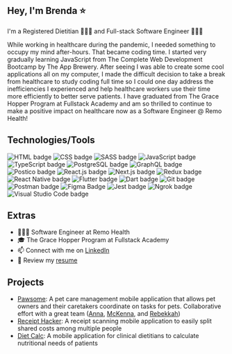 ## Hey, I'm Brenda ⭐
<p>I'm a Registered Dietitian 👩🏻‍⚕️ and Full-stack Software Engineer 👩🏻‍💻 </p>
While working in healthcare during the pandemic, I needed something to occupy my mind after-hours. That became coding time. I started very gradually learning JavaScript from The Complete Web Development Bootcamp by The App Brewery. After seeing I was able to create some cool applications all on my computer, I made the difficult decision to take a break from healthcare to study coding full time so I could one day address the inefficiencies I experienced and help healthcare workers use their time more efficiently to better serve patients. I have graduated from The Grace Hopper Program at Fullstack Academy and am so thrilled to continue to make a positive impact on healthcare now as a Software Engineer @ Remo Health!

## Technologies/Tools
<p>
  <img src="https://img.shields.io/badge/-HTML5-E34F26?logo=html5&logoColor=white&style=for-the-badge" alt="HTML badge"/>
  <img src="https://img.shields.io/badge/-CSS3-1572B6?logo=css3&logoColor=white&style=for-the-badge" alt="CSS badge"/>
  <img src="https://img.shields.io/badge/-SASS-c69?logo=sass&logoColor=white&style=for-the-badge" alt="SASS badge"/>
<!--   <img src="https://img.shields.io/badge/-Bootstrap-7952B3?logo=bootstrap&logoColor=white&style=for-the-badge" alt="Bootstrap badge"/> -->
  <img src="https://img.shields.io/badge/-JavaScript-323330?logo=javascript&logoColor=F7DF1E&style=for-the-badge" alt="JavaScript badge"/>
  <img src="https://img.shields.io/badge/-TypeScript-white?logo=typescript&logoColor=3077C6&style=for-the-badge" alt="TypeScript badge"/>
<!--   <img src="https://img.shields.io/badge/-Node.js-339933?logo=node-dot-js&logoColor=white&style=for-the-badge" alt="Node.js badge"/> -->
<!--   <img src="https://img.shields.io/badge/-npm-CB3837?logo=npm&logoColor=white&style=for-the-badge" alt="NPM badge"/> -->
<!--   <img src="https://img.shields.io/badge/-Express.js-000000?logo=express&logoColor=white&style=for-the-badge" alt="Express badge"/> -->
  <img src="https://img.shields.io/badge/-PostgreSQL-4169E1?logo=postgresql&logoColor=white&style=for-the-badge" alt="PostgreSQL badge"/>
  <img src="https://img.shields.io/badge/-GraphQL-white?logo=graphql&logoColor=E10098&style=for-the-badge" alt="GraphQL badge"/>
  <img src="https://img.shields.io/badge/-Postico-1AABEB?logo=postico&logoColor=white&style=for-the-badge" alt="Postico badge"/>
<!--   <img src="https://img.shields.io/badge/-Sequelize-52B0E7?logo=sequelize&logoColor=white&style=for-the-badge" alt="Sequelize badge"/>   -->
  <img src="https://img.shields.io/badge/-React.js-20232A?logo=react&logoColor=61DAFB&style=for-the-badge" alt="React.js badge"/>
  <img src="https://img.shields.io/badge/-Next.js-white?logo=next&logoColor=3077C6&style=for-the-badge" alt="Next.js badge"/>
  <img src="https://img.shields.io/badge/-Redux-764ABC?logo=redux&logoColor=white&style=for-the-badge" alt="Redux badge"/>
  <img src="https://img.shields.io/badge/-React_Native-20232A?logo=react&logoColor=61DAFB&style=for-the-badge" alt="React Native badge"/>
<!--   <img src="https://img.shields.io/badge/-Expo-000020?logo=expo&logoColor=white&style=for-the-badge" alt="Expo badge"/> -->
  <img src="https://img.shields.io/badge/-Flutter-02569B?logo=flutter&logoColor=white&style=for-the-badge" alt="Flutter badge"/>
  <img src="https://img.shields.io/badge/-Dart-0175C2?logo=dart&logoColor=white&style=for-the-badge" alt="Dart badge"/>
<!--   <img src="https://img.shields.io/badge/-Firebase-059BE5?logo=firebase&logoColor=FFCA28&style=for-the-badge" alt="Firebase badge"/> -->
<!--   <img src="https://img.shields.io/badge/-Heroku-430098?logo=heroku&logoColor=white&style=for-the-badge" alt="Heroku badge"/> -->
  <img src="https://img.shields.io/badge/-Git-F05032?logo=git&logoColor=white&style=for-the-badge" alt="Git badge"/>
  <img src="https://img.shields.io/badge/-Postman-FF6C37?logo=Postman&logoColor=white&style=for-the-badge" alt="Postman badge"/>
  <img src="https://img.shields.io/badge/-Figma-white?logo=figma&logoColor=F24E1E&style=for-the-badge" alt="Figma Badge"/>
<!--   <img src="https://img.shields.io/badge/-Markdown-000000?logo=markdown&logoColor=white&style=for-the-badge" alt="Markdown badge"/> -->
  <img src="https://img.shields.io/badge/-Jest-C63C14?logo=jest&logoColor=white&style=for-the-badge" alt="Jest badge"/>
<!--   <img src="https://img.shields.io/badge/-MongoDB-47A248?logo=mongodb&logoColor=white&style=for-the-badge" alt="MongoDB badge"/> -->
  <img src="https://img.shields.io/badge/-ngrok-white?logo=ngrok&logoColor=1F1E37&style=for-the-badge" alt="Ngrok badge"/> 
<!--   <img src="https://img.shields.io/badge/-Mocha-8D6748?logo=mocha&logoColor=white&style=for-the-badge" alt="Mocha badge"/> -->
<!--   <img src="https://img.shields.io/badge/-Jasmine-8A4182?logo=jasmine&logoColor=white&style=for-the-badge" alt="Jasmine badge"/> -->
  <img src="https://img.shields.io/badge/-Visual_Studio_Code-007ACC?logo=visual-studio-code&logoColor=white&style=for-the-badge" alt="Visual Studio Code badge"/>
<!--   <img src="https://img.shields.io/badge/-Android_Studio-616161?logo=android-studio&logoColor=3DDC84&style=for-the-badge" alt="Android Studio badge"/> -->
<!--   <img src="https://img.shields.io/badge/-Atom-1AAF5D?logo=atom&logoColor=white&style=for-the-badge" alt="Atom badge"/> -->
</p>

## Extras
- 👩🏻‍💻 Software Engineer at Remo Health
- 🎓 The Grace Hopper Program at Fullstack Academy
- 📫 Connect with me on [LinkedIn](https://www.linkedin.com/in/brenda-wong-rd/)
- 📝 Review my [resume](https://drive.google.com/file/d/1BaRhzqbwsH514aXGSjUuE9GH82QXCDUH/view?usp=sharing)

## Projects
- [Pawsome](https://github.com/peophins-plasmas/pawsome-app): A pet care management mobile application that allows pet owners and their caretakers coordinate on tasks for pets. Collaborative effort with a great team ([Anna](https://github.com/av1082), [McKenna](https://github.com/mckennakayyy), and [Rebekkah](https://github.com/rebekkahjou))
- [Receipt Hacker](https://github.com/brendawon/receipt-hacker): A receipt scanning mobile application to easily split shared costs among multiple people
- [Diet Calc](https://github.com/brendawon/diet_calc): A mobile application for clinical dietitians to calculate nutritional needs of patients

<!-- ## GitHub Numbers
[![Brenda's GitHub stats](https://github-readme-stats.vercel.app/api?username=brendawon&count_private=true&show_icons=true&theme=material-palenight)](https://github.com/anuraghazra/github-readme-stats#readme) -->
